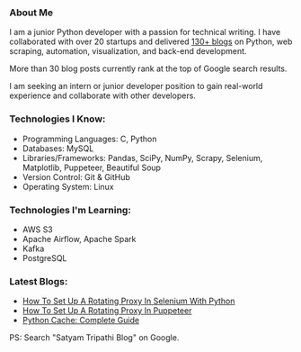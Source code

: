 ### About Me
I am a junior Python developer with a passion for technical writing. I have collaborated with over 20 startups and delivered [130+ blogs](https://github.com/triposat/published-blogs) on Python, web scraping, automation, visualization, and back-end development.

More than 30 blog posts currently rank at the top of Google search results.

I am seeking an intern or junior developer position to gain real-world experience and collaborate with other developers.

### Technologies I Know:
- Programming Languages: C, Python
- Databases: MySQL
- Libraries/Frameworks: Pandas, SciPy, NumPy, Scrapy, Selenium, Matplotlib, Puppeteer, Beautiful Soup
- Version Control: Git & GitHub
- Operating System: Linux

### Technologies I'm Learning:
- AWS S3
- Apache Airflow, Apache Spark
- Kafka
- PostgreSQL

### Latest Blogs:
- [How To Set Up A Rotating Proxy In Selenium With Python](https://www.scrapingbee.com/blog/how-to-set-up-a-rotating-proxy-in-selenium-with-python/)
- [How To Set Up A Rotating Proxy In Puppeteer](https://www.scrapingbee.com/blog/how-to-set-up-a-rotating-proxy-in-puppeteer/)
- [Python Cache: Complete Guide](https://blog.apify.com/python-cache-complete-guide/)

PS: Search "Satyam Tripathi Blog" on Google.
